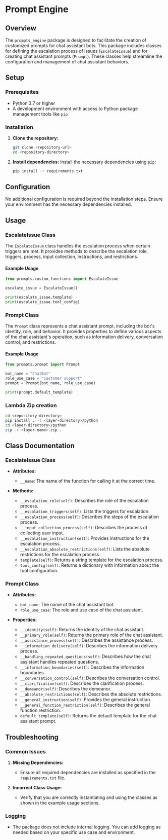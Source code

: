 # Prompt Engine

## Overview

The `prompts_engine` package is designed to facilitate the creation of customized prompts for chat assistant bots. This package includes classes for defining the escalation process of issues (`EscalateIssue`) and for creating chat assistant prompts (`Prompt`). These classes help streamline the configuration and management of chat assistant behaviors.

## Setup

### Prerequisites

- Python 3.7 or higher
- A development environment with access to Python package management tools like `pip`

### Installation

1. **Clone the repository:**

    ```bash
    git clone <repository-url>
    cd <repository-directory>
    ```

2. **Install dependencies:**
    Install the necessary dependencies using `pip`:

    ```bash
    pip install -r requirements.txt
    ```

## Configuration

No additional configuration is required beyond the installation steps. Ensure your environment has the necessary dependencies installed.

## Usage

### EscalateIssue Class

The `EscalateIssue` class handles the escalation process when certain triggers are met. It provides methods to describe the escalation role, triggers, process, input collection, instructions, and restrictions.

#### Example Usage

```python
from prompts.custom_functions import EscalateIssue

escalate_issue = EscalateIssue()

print(escalate_issue.template)
print(escalate_issue.tool_config)
```

### Prompt Class

The `Prompt` class represents a chat assistant prompt, including the bot's identity, role, and behavior. It provides properties to define various aspects of the chat assistant's operation, such as information delivery, conversation control, and restrictions.

#### Example Usage

```python
from prompts.prompt import Prompt

bot_name = "ChatBot"
role_use_case = "customer support"
prompt = Prompt(bot_name, role_use_case)

print(prompt.default_template)
```

### Lambda Zip creation

```bash
cd <repository-directory>
pip install . -t <layer-directory>/python
cd <layer-directory>/python
zip -r <layer-name>.zip .
```

## Class Documentation

### EscalateIssue Class

- **Attributes:**
  - `__name`: The name of the function for calling it at the correct time.

- **Methods:**
  - `__escalation_role(self)`: Describes the role of the escalation process.
  - `__escalation_triggers(self)`: Lists the triggers for escalation.
  - `__escalation_process(self)`: Describes the steps of the escalation process.
  - `__input_collection_process(self)`: Describes the process of collecting user input.
  - `__escalation_instruction(self)`: Provides instructions for the escalation process.
  - `__escalation_absolute_restrictions(self)`: Lists the absolute restrictions for the escalation process.
  - `template(self)`: Returns a string template for the escalation process.
  - `tool_config(self)`: Returns a dictionary with information about the tool configuration.

### Prompt Class

- **Attributes:**
  - `bot_name`: The name of the chat assistant bot.
  - `role_use_case`: The role and use case of the chat assistant.

- **Properties:**
  - `__identity(self)`: Returns the identity of the chat assistant.
  - `__primary_role(self)`: Returns the primary role of the chat assistant.
  - `__assistance_process(self)`: Describes the assistance process.
  - `__information_delivery(self)`: Describes the information delivery process.
  - `__handling_repeated_questions(self)`: Describes how the chat assistant handles repeated questions.
  - `__information_boundaries(self)`: Describes the information boundaries.
  - `__conversation_control(self)`: Describes the conversation control.
  - `__clarification(self)`: Describes the clarification process.
  - `__demeanor(self)`: Describes the demeanor.
  - `__absolute_restrictions(self)`: Describes the absolute restrictions.
  - `__general_instruction(self)`: Provides the general instruction.
  - `__general_function_restriction(self)`: Describes the general function restriction.
  - `default_template(self)`: Returns the default template for the chat assistant prompt.

## Troubleshooting

### Common Issues

1. **Missing Dependencies:**
    - Ensure all required dependencies are installed as specified in the `requirements.txt` file.

2. **Incorrect Class Usage:**
    - Verify that you are correctly instantiating and using the classes as shown in the example usage sections.

### Logging

- The package does not include internal logging. You can add logging as needed based on your specific use case and environment.
